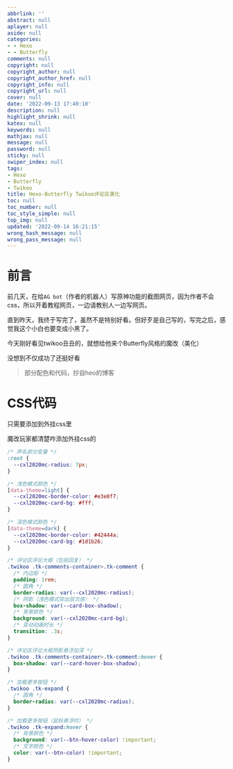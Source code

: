 ```yaml
---
abbrlink: ''
abstract: null
aplayer: null
aside: null
categories:
- - Hexo
- - Butterfly
comments: null
copyright: null
copyright_author: null
copyright_author_href: null
copyright_info: null
copyright_url: null
cover: null
date: '2022-09-13 17:40:10'
description: null
highlight_shrink: null
katex: null
keywords: null
mathjax: null
message: null
password: null
sticky: null
swiper_index: null
tags:
- Hexo
- Butterfly
- Twikoo
title: Hexo-Butterfly Twikoo评论区美化
toc: null
toc_number: null
toc_style_simple: null
top_img: null
updated: '2022-09-14 16:21:15'
wrong_hash_message: null
wrong_pass_message: null
---
```

# 前言

前几天，在给`AG bot`（作者的机器人）写原神功能的截图网页，因为作者不会css，所以开着教程网页，一边请教别人一边写网页。

直到昨天，我终于写完了，虽然不是特别好看。但好歹是自己写的，写完之后，感觉我这个小白也要变成小黑了。

今天刚好看见twikoo丑丑的，就想给他来个Butterfly风格的魔改（美化）

没想到不仅成功了还挺好看

> 部分配色和代码，抄自heo的博客

# CSS代码

只需要添加到外挂css里

魔改玩家都清楚咋添加外挂css的

```css
/* 声名部分变量 */
:root {
  --cxl2020mc-radius: 7px;
}

/* 浅色模式颜色 */
[data-theme=light] {
  --cxl2020mc-border-color: #e3e8f7;
  --cxl2020mc-card-bg: #fff;
}

/* 深色模式颜色 */
[data-theme=dark] {
  --cxl2020mc-border-color: #42444a;
  --cxl2020mc-card-bg: #1d1b26;
}

/* 评论区评论大框（包括回复） */
.twikoo .tk-comments-container>.tk-comment {
  /* 内边距 */
  padding: 1rem;
  /* 圆角 */
  border-radius: var(--cxl2020mc-radius);
  /* 阴影（浅色模式突出层次感） */
  box-shadow: var(--card-box-shadow);
  /* 背景颜色 */
  background: var(--cxl2020mc-card-bg);
  /* 变动动画时长 */
  transition: .3s;
}

/* 评论区评论大框阴影悬浮加深 */
.twikoo .tk-comments-container>.tk-comment:hover {
  box-shadow: var(--card-hover-box-shadow);
}

/* 加载更多按钮 */
.twikoo .tk-expand {
  /* 圆角 */
  border-radius: var(--cxl2020mc-radius);
}

/* 加载更多按钮（鼠标悬浮时） */
.twikoo .tk-expand:hover {
  /* 背景颜色 */
  background: var(--btn-hover-color) !important;
  /* 文字颜色 */
  color: var(--btn-color) !important;
}
```
